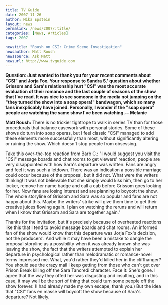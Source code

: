 ```yaml
---
title: TV Guide 
date: 2007-11-26
author: Mika Epstein
layout: news
permalink: /news/2007/:title/
categories: [News, Articles]
tags: 2007

newstitle: "Roush on CSI: Crime Scene Investigation"
newsauthor: Matt Roush
newssource: Ask Matt
newsurl: http://www.tvguide.com
---
```


**Question: Just wanted to thank you for your recent comments about "CSI" and Jorja Fox. Your response to Sandra S.' question about whether Grissom and Sara's relationship hurt "CSI" was the most accurate evaluation of their romance and the last couple of seasons of the show that I've read. It was nice to see someone in the media not jumping on the "they turned the show into a soap opera!" bandwagon, which so many fans inexplicably have joined. Personally, I wonder if the "soap opera" people are watching the same show I've been watching.-- Melanie**

**Matt Roush:** There is no trickier tightrope to walk in series TV than for those procedurals that balance casework with personal stories. Some of these shows do turn into soap operas, but I feel classic "CSI" managed to add these elements more successfully than most, without significantly altering or ruining the show. Which doesn't stop people from obsessing.

Take this over-the-top reaction from Barb C.: "I would suggest you visit the "CSI" message boards and chat rooms to get viewers' reaction; people are very disappointed with how Sara's departure was written. Fans are angry and feel it was such a letdown. There was an indication a possible marriage could occur because of the proposal, but it did not. What were the writers thinking! It was not believable that she simply would kiss him, then go to her locker, remove her name badge and call a cab before Grissom goes looking for her. Now fans are losing interest and are planning to boycott the show. The whole storyline of Grissom and Sara was so popular and fans are not happy about this. Maybe the writers' strike will give them time to get their creative juices flowing again. I plan on watching the reruns and will return when I know that Grissom and Sara are together again."

Thanks for the invitation, but it's precisely because of overheated reactions like this that I tend to avoid message boards and chat rooms. An informed fan of the show would know that this departure was Jorja Fox's decision, not the producers'. And while it may have been a mistake to dangle the proposal storyline as a possibility when it was already known she was leaving the show, the fact that the writers attempted to explain her departure in psychological rather than melodramatic or romance-novel terms impressed me. What, you'd rather they'd killed her in the cliffhanger? You should see the crazy mail I keep getting from those who can't get over Prison Break killing off the Sara Tancredi character. Face it: She's gone. I agree that the way they offed her was disgusting and insulting, and in this case, it may well be the sort of thing that could turn some people off the show forever. (I had already made my own escape, thank you.) But the idea that "CSI" fans en masse will boycott the show because of Sara's departure? Not likely.  
